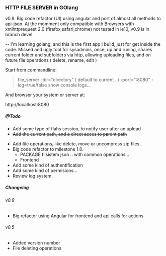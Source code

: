 ### HTTP FILE SERVER in GOlang

v0.9. Big code refactor (UI) using angular and port of almost all methods to 
api-json. 
At the momment only compatible with Browsers with xmlhttprequest 2.0 (firefox,safari,chrome) not tested in ie10, v0.9 is in branch devel.


--
I'm learning golang, and this is the first app I build, just for 
get inside the code. Missed and ugly tool for sysadmins, once, up and runing, 
shares current folder and subfolders via http, allowing uploading files, and 
on future file operations ( delete, rename, edit )

Start from commandline:

> file_server 
>  -dir="directory" ( default to current . )
>  -port=":8080"
>  -log=true/false show console logs...

And browser your system or server at:

http://localhost:8080



##### @Todo

+ ~~Add some type of flahs session, to notify user after an upload~~
+ ~~Add the current path, and a direct acces to parent path~~
- ~~Add file operations, like delete, move or~~ uncompress zip files..
- Big code refactor to milestone 1.0.
    - PACKAGE filsistem json .. with common operations... 
    - Frontend
- Add some kind of authentification
- Add some kind of permisions...
- Review log system.


##### Changelog

###### v0.9
+ Big refactor using Angular for frontend and api calls for actions

###### v0.5
+ Added version number
+ File deleting operations


